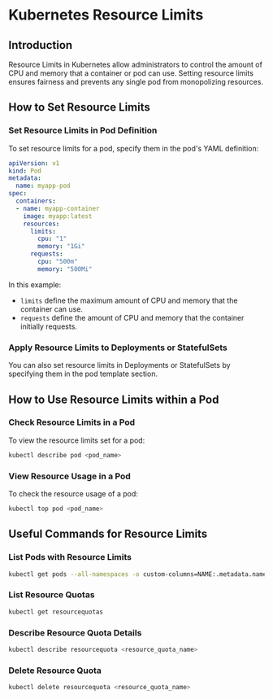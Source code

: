 # Kubernetes Resource Limits

## Introduction
Resource Limits in Kubernetes allow administrators to control the amount of CPU and memory that a container or pod can use. Setting resource limits ensures fairness and prevents any single pod from monopolizing resources.

## How to Set Resource Limits

### Set Resource Limits in Pod Definition
To set resource limits for a pod, specify them in the pod's YAML definition:

```yaml
apiVersion: v1
kind: Pod
metadata:
  name: myapp-pod
spec:
  containers:
  - name: myapp-container
    image: myapp:latest
    resources:
      limits:
        cpu: "1"
        memory: "1Gi"
      requests:
        cpu: "500m"
        memory: "500Mi"
```

In this example:
- `limits` define the maximum amount of CPU and memory that the container can use.
- `requests` define the amount of CPU and memory that the container initially requests.

### Apply Resource Limits to Deployments or StatefulSets
You can also set resource limits in Deployments or StatefulSets by specifying them in the pod template section.

## How to Use Resource Limits within a Pod

### Check Resource Limits in a Pod
To view the resource limits set for a pod:
```bash
kubectl describe pod <pod_name>
```

### View Resource Usage in a Pod
To check the resource usage of a pod:
```bash
kubectl top pod <pod_name>
```

## Useful Commands for Resource Limits

### List Pods with Resource Limits
```bash
kubectl get pods --all-namespaces -o custom-columns=NAME:.metadata.name,LIMITS:.spec.containers[*].resources.limits
```

### List Resource Quotas
```bash
kubectl get resourcequotas
```

### Describe Resource Quota Details
```bash
kubectl describe resourcequota <resource_quota_name>
```

### Delete Resource Quota
```bash
kubectl delete resourcequota <resource_quota_name>
```